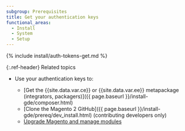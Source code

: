 ```yaml
---
subgroup: Prerequisites
title: Get your authentication keys
functional_areas:
  - Install
  - System
  - Setup
---
```


{% include install/auth-tokens-get.md %}

{:.ref-header}
Related topics

*  Use your authentication keys to:

   *  [Get the {{site.data.var.ce}} or {{site.data.var.ee}} metapackage (integrators, packagers)]({{ page.baseurl }}/install-gde/composer.html)
   *  [Clone the Magento 2 GitHub]({{ page.baseurl }}/install-gde/prereq/dev_install.html) (contributing developers only)
   *  [Upgrade Magento and manage modules](https://experienceleague.adobe.com/docs/commerce-operations/upgrade-guide/overview.html)
